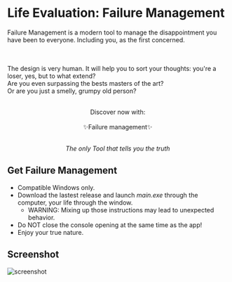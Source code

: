 # Life Evaluation: Failure Management

Failure Management is a modern tool to manage the disappointment you have been to everyone. Including you, as the first concerned.<br><br><br>

The design is very human. It will help you to sort your thoughts: you're a loser, yes, but to what extend?<br>
Are you even surpassing the bests masters of the art?<br>
Or are you just a smelly, grumpy old person?
<br><br>
<div align="center">Discover now with: </div><br>
<div align="center">✨Failure management✨</div><br>

*<div align="center">The only Tool that tells you the truth</div>*  

## Get Failure Management

- Compatible Windows only.
- Download the lastest release and launch *main.exe* through the computer, your life through the window.
  - WARNING: Mixing up those instructions may lead to unexpected behavior.
- Do NOT close the console opening at the same time as the app!
- Enjoy your true nature.

## Screenshot

<img src=https://ebesko.github.io/img-project/failure_management.JPG alt=screenshot />

